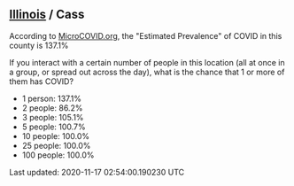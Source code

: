 
## [Illinois](/united-states/illinois) / Cass

According to [MicroCOVID.org](http://microcovid.org),
the "Estimated Prevalence" of COVID in this county is 137.1%

If you interact with a certain number of people in this location
(all at once in a group, or spread out across the day), what is the chance that
1 or more of them has COVID?

- 1 person: 137.1%
- 2 people: 86.2%
- 3 people: 105.1%
- 5 people: 100.7%
- 10 people: 100.0%
- 25 people: 100.0%
- 100 people: 100.0%

Last updated: 2020-11-17 02:54:00.190230 UTC
